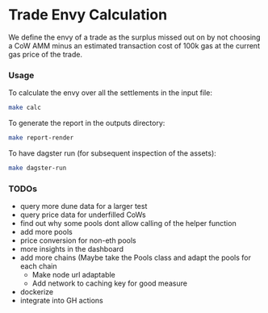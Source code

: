 # Trade Envy Calculation

We define the envy of a trade as the surplus missed out on by not choosing a CoW AMM minus
an estimated transaction cost of 100k gas at the current gas price of the trade.

### Usage

To calculate the envy over all the settlements in the input file:
```bash
make calc
```

To generate the report in the outputs directory:
```bash
make report-render
```


To have dagster run (for subsequent inspection of the assets):
```bash
make dagster-run
```

### TODOs


- query more dune data for a larger test
- query price data for underfilled CoWs
- find out why some pools dont allow calling of the helper function
- add more pools
- price conversion for non-eth pools
- more insights in the dashboard
- add more chains (Maybe take the Pools class and adapt the pools for each chain
  - Make node url adaptable
  - Add network to caching key for good measure
- dockerize
- integrate into GH actions
